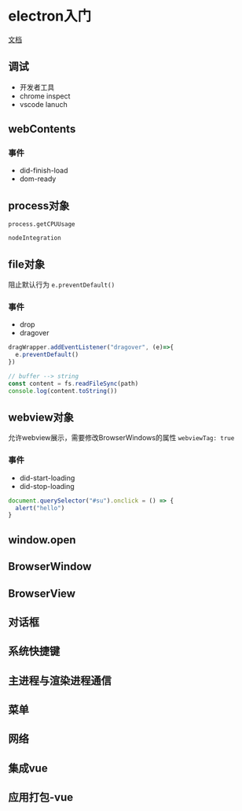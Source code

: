 # electron入门

[文档](http://electronjs.org/docs/all)

## 调试
 - 开发者工具
 - chrome inspect
 - vscode lanuch

## webContents
### 事件
 - did-finish-load
 - dom-ready

## process对象

`process.getCPUUsage`

`nodeIntegration`

##  file对象

阻止默认行为 `e.preventDefault()` 

### 事件
 - drop 
 - dragover

```js
dragWrapper.addEventListener("dragover", (e)=>{
  e.preventDefault()
})

// buffer --> string
const content = fs.readFileSync(path)
console.log(content.toString())
```

## webview对象 
允许webview展示，需要修改BrowserWindows的属性 `webviewTag: true`

### 事件
 - did-start-loading
 - did-stop-loading

```js
document.querySelector("#su").onclick = () => {
  alert("hello")
}
```

## window.open

## BrowserWindow

## BrowserView

## 对话框

## 系统快捷键

## 主进程与渲染进程通信

## 菜单

## 网络

## 集成vue

## 应用打包-vue

